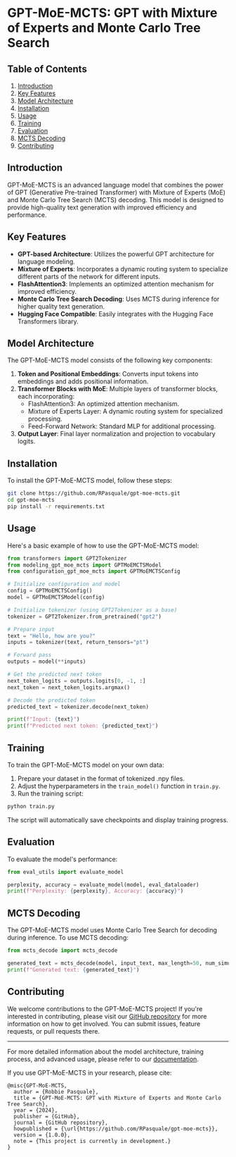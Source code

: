 # GPT-MoE-MCTS: GPT with Mixture of Experts and Monte Carlo Tree Search

## Table of Contents
1. [Introduction](#introduction)
2. [Key Features](#key-features)
3. [Model Architecture](#model-architecture)
4. [Installation](#installation)
5. [Usage](#usage)
6. [Training](#training)
7. [Evaluation](#evaluation)
8. [MCTS Decoding](#mcts-decoding)
9. [Contributing](#contributing)


## Introduction

GPT-MoE-MCTS is an advanced language model that combines the power of GPT (Generative Pre-trained Transformer) with Mixture of Experts (MoE) and Monte Carlo Tree Search (MCTS) decoding. This model is designed to provide high-quality text generation with improved efficiency and performance.

## Key Features

- **GPT-based Architecture**: Utilizes the powerful GPT architecture for language modeling.
- **Mixture of Experts**: Incorporates a dynamic routing system to specialize different parts of the network for different inputs.
- **FlashAttention3**: Implements an optimized attention mechanism for improved efficiency.
- **Monte Carlo Tree Search Decoding**: Uses MCTS during inference for higher quality text generation.
- **Hugging Face Compatible**: Easily integrates with the Hugging Face Transformers library.

## Model Architecture

The GPT-MoE-MCTS model consists of the following key components:

1. **Token and Positional Embeddings**: Converts input tokens into embeddings and adds positional information.
2. **Transformer Blocks with MoE**: Multiple layers of transformer blocks, each incorporating:
   - FlashAttention3: An optimized attention mechanism.
   - Mixture of Experts Layer: A dynamic routing system for specialized processing.
   - Feed-Forward Network: Standard MLP for additional processing.
3. **Output Layer**: Final layer normalization and projection to vocabulary logits.

## Installation

To install the GPT-MoE-MCTS model, follow these steps:

```bash
git clone https://github.com/RPasquale/gpt-moe-mcts.git
cd gpt-moe-mcts
pip install -r requirements.txt
```

## Usage

Here's a basic example of how to use the GPT-MoE-MCTS model:

```python
from transformers import GPT2Tokenizer
from modeling_gpt_moe_mcts import GPTMoEMCTSModel
from configuration_gpt_moe_mcts import GPTMoEMCTSConfig

# Initialize configuration and model
config = GPTMoEMCTSConfig()
model = GPTMoEMCTSModel(config)

# Initialize tokenizer (using GPT2Tokenizer as a base)
tokenizer = GPT2Tokenizer.from_pretrained("gpt2")

# Prepare input
text = "Hello, how are you?"
inputs = tokenizer(text, return_tensors="pt")

# Forward pass
outputs = model(**inputs)

# Get the predicted next token
next_token_logits = outputs.logits[0, -1, :]
next_token = next_token_logits.argmax()

# Decode the predicted token
predicted_text = tokenizer.decode(next_token)

print(f"Input: {text}")
print(f"Predicted next token: {predicted_text}")
```

## Training

To train the GPT-MoE-MCTS model on your own data:

1. Prepare your dataset in the format of tokenized .npy files.
2. Adjust the hyperparameters in the `train_model()` function in `train.py`.
3. Run the training script:

```bash
python train.py
```

The script will automatically save checkpoints and display training progress.

## Evaluation

To evaluate the model's performance:

```python
from eval_utils import evaluate_model

perplexity, accuracy = evaluate_model(model, eval_dataloader)
print(f"Perplexity: {perplexity}, Accuracy: {accuracy}")
```

## MCTS Decoding

The GPT-MoE-MCTS model uses Monte Carlo Tree Search for decoding during inference. To use MCTS decoding:

```python
from mcts_decode import mcts_decode

generated_text = mcts_decode(model, input_text, max_length=50, num_simulations=100)
print(f"Generated text: {generated_text}")
```

## Contributing

We welcome contributions to the GPT-MoE-MCTS project! If you're interested in contributing, please visit our [GitHub repository](https://github.com/RPasquale/gpt-moe-mcts) for more information on how to get involved. You can submit issues, feature requests, or pull requests there.


---

For more detailed information about the model architecture, training process, and advanced usage, please refer to our [documentation](docs/index.md).

If you use GPT-MoE-MCTS in your research, please cite:

```
@misc{GPT-MoE-MCTS,
  author = {Robbie Pasquale},
  title = {GPT-MoE-MCTS: GPT with Mixture of Experts and Monte Carlo Tree Search},
  year = {2024},
  publisher = {GitHub},
  journal = {GitHub repository},
  howpublished = {\url{https://github.com/RPasquale/gpt-moe-mcts}},
  version = {1.0.0},
  note = {This project is currently in development.}
}
```